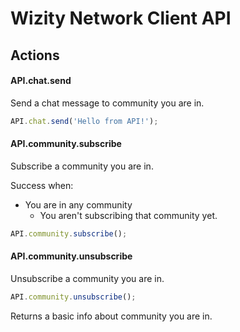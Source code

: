 # Wizity Network Client API

## Actions

#### API.chat.send
Send a chat message to community you are in.

``` javascript
API.chat.send('Hello from API!');
```

#### API.community.subscribe
Subscribe a community you are in.

Success when:
  * You are in any community
	* You aren't subscribing that community yet.

``` js
API.community.subscribe();
```

#### API.community.unsubscribe
Unsubscribe a community you are in.

``` js
API.community.unsubscribe();
```

Returns a basic info about community you are in.
